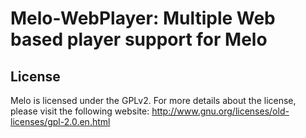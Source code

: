# Melo-WebPlayer: Multiple Web based player support for Melo

## License

Melo is licensed under the GPLv2. For more details about the license, please visit the following website: http://www.gnu.org/licenses/old-licenses/gpl-2.0.en.html


